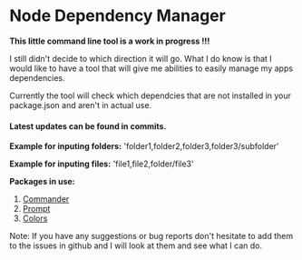 # Node Dependency Manager

**This little command line tool is a work in progress !!!**

I still didn't decide to which direction it will go. What I do know is 
that I would like to have a tool that will give me abilities to easily manage my apps dependencies.

Currently the tool will check which dependcies that are not installed in
your package.json and aren't in actual use.

#### Latest updates can be found in commits.

**Example for inputing folders:**
'folder1,folder2,folder3,folder3/subfolder'

**Example for inputing files:**
'file1,file2,folder/file3'

**Packages in use:**
1. [Commander](https://github.com/tj/commander.js/ "Commander github")
2. [Prompt](https://github.com/flatiron/prompt "Prompt github")
3. [Colors](https://github.com/Marak/colors.js "Colors github")

Note: If you have any suggestions or bug reports don't hesitate to add 
them to the issues in github and I will look at them and see what I can do.